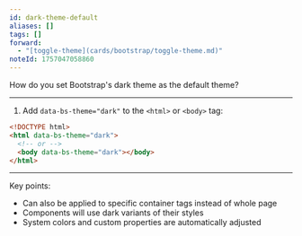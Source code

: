 ```yaml
---
id: dark-theme-default
aliases: []
tags: []
forward:
  - "[toggle-theme](cards/bootstrap/toggle-theme.md)"
noteId: 1757047058860
---
```


How do you set Bootstrap's dark theme as the default theme?

---

1. Add `data-bs-theme="dark"` to the `<html>` or `<body>` tag:

```html
<!DOCTYPE html>
<html data-bs-theme="dark">
  <!-- or -->
  <body data-bs-theme="dark"></body>
</html>
```

---

Key points:

- Can also be applied to specific container tags instead of whole page
- Components will use dark variants of their styles
- System colors and custom properties are automatically adjusted
